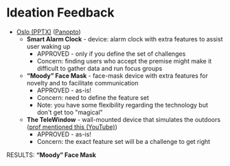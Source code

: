 # Ideation Feedback

- [Oslo (PPTX)](ideation-oslo.pptx) ([Panopto](https://rochester.hosted.panopto.com/Panopto/Pages/Viewer.aspx?id=b9a1b029-266d-43aa-abfd-acca013cd769&start=3308.4159999999997))
  - **Smart Alarm Clock** - device: alarm clock with extra features to assist user waking up
    - APPROVED - only if you define the set of challenges
    - Concern: finding users who accept the premise might make it difficult to gather data and run focus groups 
  - **“Moody” Face Mask** - face-mask device with extra features for novelty and to facilitate communication
    - APPROVED - as-is!
    - Concern: need to define the feature set
    - Note: you have some flexibility regarding the technology but don't get too "magical"
  - **The TeleWindow** - wall-mounted device that simulates the outdoors ([prof mentioned this (YouTube)](https://youtu.be/TX1sRxCrduA?t=337))
    - APPROVED - as-is!
    - Concern: the exact feature set will be a challenge to get right

RESULTS: **“Moody” Face Mask**